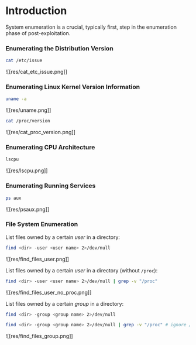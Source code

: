 # Introduction

System enumeration is a crucial, typically first, step in the enumeration phase of post-exploitation.

### Enumerating the Distribution Version

```bash
cat /etc/issue
```

![[res/cat_etc_issue.png]]

### Enumerating Linux Kernel Version Information

```bash
uname -a
```

![[res/uname.png]]

```bash
cat /proc/version
```

![[res/cat_proc_version.png]]

### Enumerating CPU Architecture

```bash
lscpu
```

![[res/lscpu.png]]

### Enumerating Running Services

```bash
ps aux
```

![[res/psaux.png]]

### File System Enumeration

List files owned by a certain *user* in a directory:

```bash
find <dir> -user <user name> 2>/dev/null
```

![[res/find_files_user.png]]

List files owned by a certain *user* in a directory (without `/proc`):

```bash
find <dir> -user <user name> 2>/dev/null | grep -v "/proc"
```

![[res/find_files_user_no_proc.png]]

List files owned by a certain *group* in a directory:

```bash
find <dir> -group <group name> 2>/dev/null
```

```bash
find <dir> -group <group name> 2>/dev/null | grep -v "/proc" # ignore /proc
```

![[res/find_files_group.png]]